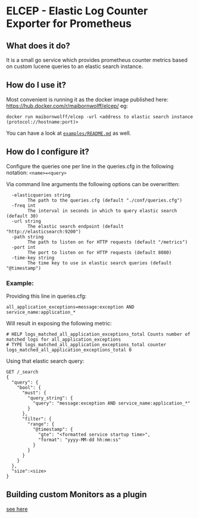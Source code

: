 ELCEP - Elastic Log Counter Exporter for Prometheus
===================================================

## What does it do?
It is a small go service which provides prometheus counter metrics based on custom lucene queries to an elastic search instance.

## How do I use it?
Most convenient is running it as the docker image published here: https://hub.docker.com/r/maibornwolff/elcep/ eg:
```
docker run maibornwolff/elcep -url <address to elastic search instance (protocol://hostname:port)>
```

You can have a look at [`examples/README.md`](examples/README.md) as well.

## How do I configure it?
Configure the queries one per line in the queries.cfg in the following notation: `<name>=<query>`

Via command line arguments the following options can be overwritten:
```
  -elasticqueries string
    	The path to the queries.cfg (default "./conf/queries.cfg")
  -freq int
    	The interval in seconds in which to query elastic search (default 30)
  -url string
    	The elastic search endpoint (default "http://elasticsearch:9200")
  -path string
    	The path to listen on for HTTP requests (default "/metrics")
  -port int
    	The port to listen on for HTTP requests (default 8080)
  -time-key string
        The time key to use in elastic search queries (default "@timestamp")
```

### Example:
Providing this line in queries.cfg: 
```
all_application_exceptions=message:exception AND service_name:application_*
```

Will result in exposing the following metric:
```
# HELP logs_matched_all_application_exceptions_total Counts number of matched logs for all_application_exceptions
# TYPE logs_matched_all_application_exceptions_total counter
logs_matched_all_application_exceptions_total 0
```

Using that elastic search query:
```
GET /_search
{
  "query": {
    "bool": {
      "must": {
        "query_string": {
          "query": "message:exception AND service_name:application_*"
        }
      },
      "filter": {
        "range": {
          "@timestamp": {
            "gte": "<formatted service startup time>",
            "format": "yyyy-MM-dd hh:mm:ss"
          }
        }
      }
    }
  },
  "size":<size>
}
```

## Building custom Monitors as a plugin

[see here](BUILD-CUSTOM-MONITOR.md)
